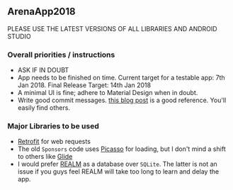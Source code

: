 ## ArenaApp2018

PLEASE USE THE LATEST VERSIONS OF ALL LIBRARIES AND ANDROID STUDIO

### Overall priorities / instructions

* ASK IF IN DOUBT
* App needs to be finished on time. Current target for a testable app: 7th Jan 2018. Final Release Target: 14th Jan 2018
* A minimal UI is fine; adhere to Material Design when in doubt.
* Write good commit messages. [this blog post](https://chris.beams.io/posts/git-commit/) is a good reference. You'll easily find others.


### Major Libraries to be used

* [Retrofit](http://square.github.io/retrofit/) for web requests
* The old `Sponsors` code uses [Picasso](http://square.github.io/picasso/) for loading, but I don't mind a shift to others like [Glide](https://bumptech.github.io/glide/)
* I would prefer [REALM](https://realm.io/docs/java/latest/#getting-started) as a database over `SQLite`. The latter is not an issue if you guys feel REALM will take too long to learn and delay the app.
